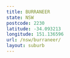 ```yaml
---
title: BURRANEER
state: NSW
postcode: 2230
latitude: -34.093213
longitude: 151.136596
url: /nsw/burraneer/
layout: suburb
---
```

